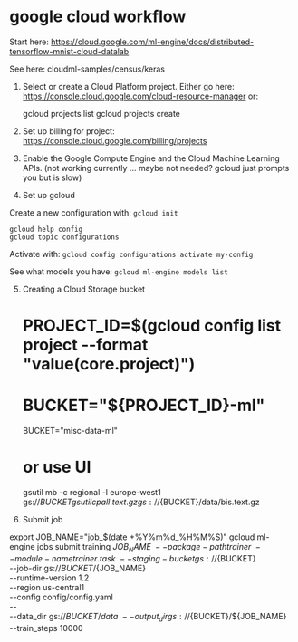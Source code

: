 # google cloud workflow

Start here: https://cloud.google.com/ml-engine/docs/distributed-tensorflow-mnist-cloud-datalab

See here: cloudml-samples/census/keras

1. Select or create a Cloud Platform project. Either go here: https://console.cloud.google.com/cloud-resource-manager or:

	gcloud projects list
	gcloud projects create <some name>

2. Set up billing for project: https://console.cloud.google.com/billing/projects

3. Enable the Google Compute Engine and the Cloud Machine Learning APIs. (not working currently ... maybe not needed? gcloud just prompts you but is slow)

4. Set up gcloud

Create a new configuration with: `gcloud init`

	gcloud help config
	gcloud topic configurations

Activate with: `gcloud config configurations activate my-config`

See what models you have: `gcloud ml-engine models list`

5. Creating a Cloud Storage bucket

	# PROJECT_ID=$(gcloud config list project --format "value(core.project)")
	# BUCKET="${PROJECT_ID}-ml"
	BUCKET="misc-data-ml"
	# or use UI
	gsutil mb -c regional -l europe-west1 gs://${BUCKET}
	gsutil cp all.text.gz gs://${BUCKET}/data/bis.text.gz

6. Submit job

export JOB_NAME="job_$(date +%Y%m%d_%H%M%S)"
gcloud ml-engine jobs submit training ${JOB_NAME} \
    --package-path trainer \
    --module-name trainer.task \
    --staging-bucket gs://${BUCKET} \
    --job-dir gs://${BUCKET}/${JOB_NAME} \
    --runtime-version 1.2 \
    --region us-central1 \
    --config config/config.yaml \
    -- \
    --data_dir gs://${BUCKET}/data \
    --output_dir gs://${BUCKET}/${JOB_NAME} \
    --train_steps 10000
